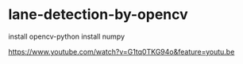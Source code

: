 # lane-detection-by-opencv
install opencv-python
install numpy

https://www.youtube.com/watch?v=G1tq0TKG94o&feature=youtu.be
